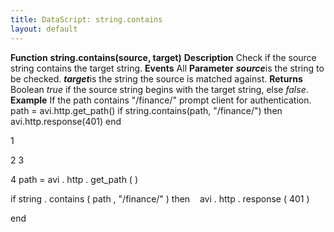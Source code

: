 ```yaml
---
title: DataScript: string.contains
layout: default
---
```

**Function** **string.contains(source, target)** **Description** Check if the source string contains the target string. **Events** All **Parameter** ***source***is the string to be checked.
***target***is the string the source is matched against. **Returns** Boolean *true* if the source string begins with the target string, else *false*. **Example** If the path contains "/finance/" prompt client for authentication.
path = avi.http.get_path() if string.contains(path, "/finance/") then avi.http.response(401) end

1

2
3

4 path  =  avi . http . get_path ( )

if  string . contains ( path ,  "/finance/" )  then
   avi . http . response ( 401 )

end
